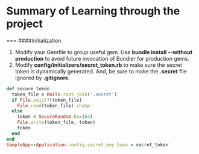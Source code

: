 # Summary of Learning through the project
===
####Initialization
1. Modify your Gemfile to group useful gem. Use **bundle install --without production** to avoid future invocation of Bundler for production gems.
2. Modify **config/initializers/secret_token.rb** to make sure the secret token is dynamically generated. And, be sure to make the **.secret** file ignored by **.gitignore**.

```ruby
def secure_token
  token_file = Rails.root.join('.secret')
  if File.exist?(token_file)
    File.read(token_file).chomp
  else
    token = SecureRandom.hex(64)
    File.write(token_file, token)
    token
  end
end
SampleApp::Application.config.secret_key_base = secret_token`
```
